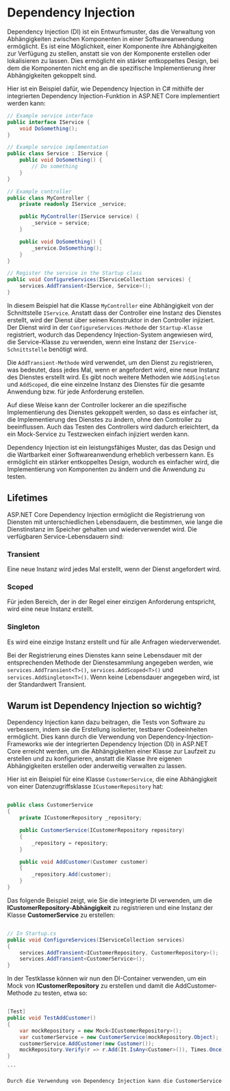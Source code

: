 # Dependency Injection

Dependency Injection (DI) ist ein Entwurfsmuster, das die Verwaltung von Abhängigkeiten zwischen Komponenten in einer Softwareanwendung ermöglicht. Es ist eine Möglichkeit, einer Komponente ihre Abhängigkeiten zur Verfügung zu stellen, anstatt sie von der Komponente erstellen oder lokalisieren zu lassen. Dies ermöglicht ein stärker entkoppeltes Design, bei dem die Komponenten nicht eng an die spezifische Implementierung ihrer Abhängigkeiten gekoppelt sind.

Hier ist ein Beispiel dafür, wie Dependency Injection in C# mithilfe der integrierten Dependency Injection-Funktion in ASP.NET Core implementiert werden kann:

```csharp
// Example service interface
public interface IService {
    void DoSomething();
}

// Example service implementation
public class Service : IService {
    public void DoSomething() {
        // Do something
    }
}

// Example controller
public class MyController {
    private readonly IService _service;

    public MyController(IService service) {
        _service = service;
    }

    public void DoSomething() {
        _service.DoSomething();
    }
}

// Register the service in the Startup class
public void ConfigureServices(IServiceCollection services) {
    services.AddTransient<IService, Service>();
}

```

In diesem Beispiel hat die Klasse ```MyController``` eine Abhängigkeit von der Schnittstelle ```IService```. Anstatt dass der Controller eine Instanz des Dienstes erstellt, wird der Dienst über seinen Konstruktor in den Controller injiziert. Der Dienst wird in der ```ConfigureServices-Methode``` der ```Startup-Klasse``` registriert, wodurch das Dependency Injection-System angewiesen wird, die Service-Klasse zu verwenden, wenn eine Instanz der ```IService-Schnittstelle``` benötigt wird.

Die ```AddTransient-Methode``` wird verwendet, um den Dienst zu registrieren, was bedeutet, dass jedes Mal, wenn er angefordert wird, eine neue Instanz des Dienstes erstellt wird. Es gibt noch weitere Methoden wie ```AddSingleton``` und ```AddScoped```, die eine einzelne Instanz des Dienstes für die gesamte Anwendung bzw. für jede Anforderung erstellen.

Auf diese Weise kann der Controller lockerer an die spezifische Implementierung des Dienstes gekoppelt werden, so dass es einfacher ist, die Implementierung des Dienstes zu ändern, ohne den Controller zu beeinflussen. Auch das Testen des Controllers wird dadurch erleichtert, da ein Mock-Service zu Testzwecken einfach injiziert werden kann.

Dependency Injection ist ein leistungsfähiges Muster, das das Design und die Wartbarkeit einer Softwareanwendung erheblich verbessern kann. Es ermöglicht ein stärker entkoppeltes Design, wodurch es einfacher wird, die Implementierung von Komponenten zu ändern und die Anwendung zu testen.

## Lifetimes

ASP.NET Core Dependency Injection ermöglicht die Registrierung von Diensten mit unterschiedlichen Lebensdauern, die bestimmen, wie lange die Dienstinstanz im Speicher gehalten und wiederverwendet wird. Die verfügbaren Service-Lebensdauern sind:

### Transient 
Eine neue Instanz wird jedes Mal erstellt, wenn der Dienst angefordert wird.

### Scoped 
Für jeden Bereich, der in der Regel einer einzigen Anforderung entspricht, wird eine neue Instanz erstellt.

### Singleton
Es wird eine einzige Instanz erstellt und für alle Anfragen wiederverwendet.

Bei der Registrierung eines Dienstes kann seine Lebensdauer mit der entsprechenden Methode der Dienstesammlung angegeben werden, wie ```services.AddTransient<T>()```, ```services.AddScoped<T>()``` und ```services.AddSingleton<T>()```. Wenn keine Lebensdauer angegeben wird, ist der Standardwert Transient.

## Warum ist Dependency Injection so wichtig?

Dependency Injection kann dazu beitragen, die Tests von Software zu verbessern, indem sie die Erstellung isolierter, testbarer Codeeinheiten ermöglicht. Dies kann durch die Verwendung von Dependency-Injection-Frameworks wie der integrierten Dependency Injection (DI) in ASP.NET Core erreicht werden, um die Abhängigkeiten einer Klasse zur Laufzeit zu erstellen und zu konfigurieren, anstatt die Klasse ihre eigenen Abhängigkeiten erstellen oder anderweitig verwalten zu lassen.

Hier ist ein Beispiel für eine Klasse ```CustomerService```, die eine Abhängigkeit von einer Datenzugriffsklasse ```ICustomerRepository``` hat:

```csharp

public class CustomerService
{
    private ICustomerRepository _repository;

    public CustomerService(ICustomerRepository repository)
    {
        _repository = repository;
    }

    public void AddCustomer(Customer customer)
    {
        _repository.Add(customer);
    }
}
```

Das folgende Beispiel zeigt, wie Sie die integrierte DI verwenden, um die __ICustomerRepository-Abhängigkeit__ zu registrieren und eine Instanz der Klasse __CustomerService__ zu erstellen:

```csharp

// In Startup.cs
public void ConfigureServices(IServiceCollection services)
{
    services.AddTransient<ICustomerRepository, CustomerRepository>();
    services.AddTransient<CustomerService>();
}

```

In der Testklasse können wir nun den DI-Container verwenden, um ein Mock von __ICustomerRepository__ zu erstellen und damit die AddCustomer-Methode zu testen, etwa so:

````csharp

[Test]
public void TestAddCustomer()
{
    var mockRepository = new Mock<ICustomerRepository>();
    var customerService = new CustomerService(mockRepository.Object);
    customerService.AddCustomer(new Customer());
    mockRepository.Verify(r => r.Add(It.IsAny<Customer>()), Times.Once);
}

```

Durch die Verwendung von Dependency Injection kann die CustomerService-Klasse isoliert getestet werden, ohne dass eine echte Implementierung der ICustomerRepository-Klasse verwendet werden muss. Dies macht den Test schneller und zuverlässiger und ermöglicht außerdem das Testen verschiedener Szenarien durch die Verwendung verschiedener Mock-Implementierungen des Repositorys.
